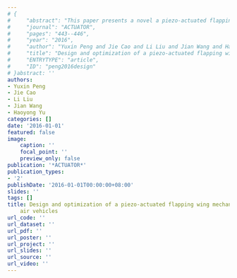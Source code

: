 ```yaml
---
# {
#     "abstract": "This paper presents a novel a piezo-actuated flapping wing mechanism for micro air vehicles (MAVs). The flapping wing mechanism is composed of a piezo-actuated linear actuator and a crank-slider mechanism. The linear actuator, which consists of a piezoelectric element and a permanent magnet, is connected to the crankslider mechanism and serves as a slider of the mechanism. Based on the principle of impact friction drive, the linear actuator can move a reciprocating linear motion with a long travel range, which can be directly converted to a flapping motion via the crank-slider mechanism. Compared with conventional flapping wing micro air vehicles driven by a rotary motor, no gearbox is needed in our design. Therefore, the proposed flapping wing mechanism can be made with small volume and light weight. The experimental results confirm that the designed flapping wing mechanism can obtain a continuous flapping motion by moving the linear actuator reciprocatingly.",
#     "journal": "ACTUATOR",
#     "pages": "443--446",
#     "year": "2016",
#     "author": "Yuxin Peng and Jie Cao and Li Liu and Jian Wang and Haoyong Yu",
#     "title": "Design and optimization of a piezo-actuated flapping wing mechanism for micro air vehicles",
#     "ENTRYTYPE": "article",
#     "ID": "peng2016design"
# }abstract: ''
authors:
- Yuxin Peng
- Jie Cao
- Li Liu
- Jian Wang
- Haoyong Yu
categories: []
date: '2016-01-01'
featured: false
image:
    caption: ''
    focal_point: ''
    preview_only: false
publication: '*ACTUATOR*'
publication_types:
- '2'
publishDate: '2016-01-01T00:00:00+08:00'
slides: ''
tags: []
title: Design and optimization of a piezo-actuated flapping wing mechanism for micro
    air vehicles
url_code: ''
url_dataset: ''
url_pdf: ''
url_poster: ''
url_project: ''
url_slides: ''
url_source: ''
url_video: ''
---
```


